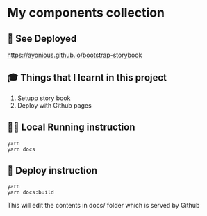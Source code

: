 # My components collection

## 🎁 See Deployed

https://ayonious.github.io/bootstrap-storybook

## 🎓 Things that I learnt in this project

1. Setupp story book
2. Deploy with Github pages

## 🏃‍♂️ Local Running instruction

```
yarn
yarn docs
```

## 🚀 Deploy instruction

```
yarn
yarn docs:build
```

This will edit the contents in docs/ folder which is served by Github
